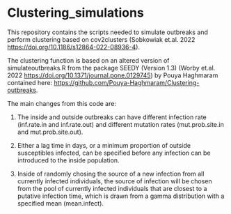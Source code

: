 # Clustering_simulations

This repository contains the scripts needed to simulate outbreaks and perform clustering based on cov2clusters (Sobkowiak et.al. 2022 https://doi.org/10.1186/s12864-022-08936-4).

The clustering function is based on an altered version of simulateoutbreaks.R from the package SEEDY (Version 1.3) (Worby et.al. 2022 https://doi.org/10.1371/journal.pone.0129745) by Pouya Haghmaram contained here: https://github.com/Pouya-Haghmaram/Clustering-outbreaks.

The main changes from this code are:

1. The inside and outside outbreaks can have different infection rate (inf.rate.in and inf.rate.out) and different mutation rates (mut.prob.site.in and mut.prob.site.out).

2. Either a lag time in days, or a minimum proportion of outside susceptibles infected, can be specified before any infection can be introduced to the inside population.

3. Inside of randomly chosing the source of a new infection from all currently infected individuals, the source of infection will be chosen from the pool of currently infected individuals that are closest to a putative infection time, which is drawn from a gamma distribution with a specified mean (mean.infect).



